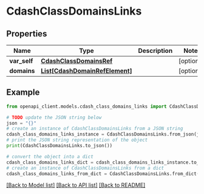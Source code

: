 # CdashClassDomainsLinks


## Properties

Name | Type | Description | Notes
------------ | ------------- | ------------- | -------------
**var_self** | [**CdashClassDomainsRef**](CdashClassDomainsRef.md) |  | [optional] 
**domains** | [**List[CdashDomainRefElement]**](CdashDomainRefElement.md) |  | [optional] 

## Example

```python
from openapi_client.models.cdash_class_domains_links import CdashClassDomainsLinks

# TODO update the JSON string below
json = "{}"
# create an instance of CdashClassDomainsLinks from a JSON string
cdash_class_domains_links_instance = CdashClassDomainsLinks.from_json(json)
# print the JSON string representation of the object
print(CdashClassDomainsLinks.to_json())

# convert the object into a dict
cdash_class_domains_links_dict = cdash_class_domains_links_instance.to_dict()
# create an instance of CdashClassDomainsLinks from a dict
cdash_class_domains_links_from_dict = CdashClassDomainsLinks.from_dict(cdash_class_domains_links_dict)
```
[[Back to Model list]](../README.md#documentation-for-models) [[Back to API list]](../README.md#documentation-for-api-endpoints) [[Back to README]](../README.md)


